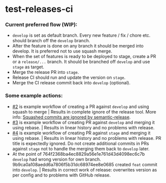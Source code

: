 # test-releases-ci

### Current preferred flow (WIP):

- `develop` is set as default branch. Every new feature / fix / chore etc. should branch off the `develop` branch.
- After the feature is done on any branch it should be merged into develop. It is preferred not to use squash merge.
- When the set of features is ready to be deployed to stage, create a PR or a `release/...` branch. It should be branched off `develop` and use `stage` as target.
- Merge the release PR into `stage`.
- Release CI should run and update the version on `stage`.
- Merge the CI release commit back into `develop` (optional).

### Some example actions:

- [#2](https://github.com/yegorgunko/test-releases-ci/pull/2) is example workflow of creating a PR against `develop` and using squash to merge | Results in complete ignore of the release tool. More info: [Squashed commits are ignored by semantic-release](https://semantic-release.gitbook.io/semantic-release/support/troubleshooting#squashed-commits-are-ignored-by-semantic-release).
- [#3](https://github.com/yegorgunko/test-releases-ci/pull/3) is example workflow of creating PR against `develop` and merging it using rebase. | Results in linear history and no problems with release.
- [#4](https://github.com/yegorgunko/test-releases-ci/pull/4) is example workflow of creating PR against `stage` and merging it using rebase. | Results in linear history and no problems with release. PR title is expectedly ignored. Do not create additional commits in PRs against `stage` not to handle the merging them back to `develop` later.
- At the point of 764f2368ba4ec8829a56e1e761d43d4098ec6c7b `develop` had wrong version for own branch. 9b9ca0a108aedd6a7806f5b31dc68974ee8e0685 created `feat` commit into `develop`. | Results in correct work of release: overwrites version as per config and to problems with GitHub release.
